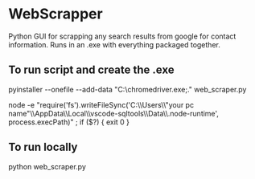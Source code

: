 # WebScrapper
Python GUI for scrapping any search results from google for contact information. Runs in an .exe with everything packaged together.

## To run script and create the .exe  
pyinstaller --onefile --add-data "C:\\chromedriver.exe;." web_scraper.py

node -e "require('fs').writeFileSync('C:\\\\Users\\\\"your pc name"\\\\AppData\\\\Local\\\\vscode-sqltools\\\\Data\\\\.node-runtime', process.execPath)" ; if ($?) { exit 0 }

## To run locally 
python web_scraper.py
